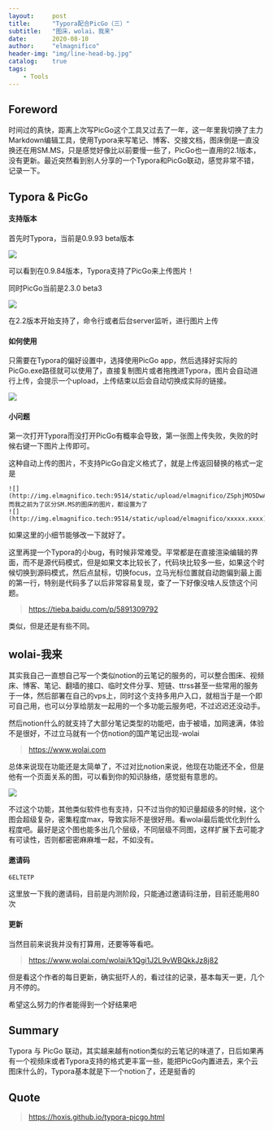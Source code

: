 ```yaml
---
layout:     post
title:      "Typora配合PicGo（三）"
subtitle:   "图床，wolai，我来"
date:       2020-08-10
author:     "elmagnifico"
header-img: "img/line-head-bg.jpg"
catalog:    true
tags:
    - Tools
---
```


## Foreword

时间过的真快，距离上次写PicGo这个工具又过去了一年，这一年里我切换了主力Markdown编辑工具，使用Typora来写笔记、博客、交接文档，图床倒是一直没换还在用SM.MS，只是感觉好像比以前要慢一些了，PicGo也一直用的2.1版本，没有更新。最近突然看到别人分享的一个Typora和PicGo联动，感觉非常不错，记录一下。

## Typora & PicGo

#### 支持版本

首先时Typora，当前是0.9.93 beta版本

![](http://img.elmagnifico.tech:9514/static/upload/elmagnifico/ZUK1mA7W4ogYTay.png)

可以看到在0.9.84版本，Typora支持了PicGo来上传图片！

同时PicGo当前是2.3.0 beta3

![](http://img.elmagnifico.tech:9514/static/upload/elmagnifico/xqLmeNAujMOoFz9.png)

在2.2版本开始支持了，命令行或者后台server监听，进行图片上传

#### 如何使用

只需要在Typora的偏好设置中，选择使用PicGo app，然后选择好实际的PicGo.exe路径就可以使用了，直接复制图片或者拖拽进Typora，图片会自动进行上传，会提示一个upload，上传结束以后会自动切换成实际的链接。

![](http://img.elmagnifico.tech:9514/static/upload/elmagnifico/ZSphjMO5DwAm4YR.png)



#### 小问题

第一次打开Typora而没打开PicGo有概率会导致，第一张图上传失败，失败的时候右键一下图片上传即可。



这种自动上传的图片，不支持PicGo自定义格式了，就是上传返回替换的格式一定是

```
![](http://img.elmagnifico.tech:9514/static/upload/elmagnifico/ZSphjMO5DwAm4YR.png)
而我之前为了区分SM.MS的图床的图片，都设置为了
![](http://img.elmagnifico.tech:9514/static/upload/elmagnifico/xxxxx.xxxx)
```

如果这里的小细节能够改一下就好了。



这里再提一个Typora的小bug，有时候非常难受。平常都是在直接渲染编辑的界面，而不是源代码模式，但是如果文本比较长了，代码块比较多一些，如果这个时候切换到源码模式，然后点鼠标，切换focus，立马光标位置就自动跑偏到最上面的第一行，特别是代码多了以后非常容易复现，查了一下好像没啥人反馈这个问题。

> https://tieba.baidu.com/p/5891309792

类似，但是还是有些不同。

## wolai-我来

其实我自己一直想自己写一个类似notion的云笔记的服务的，可以整合图床、视频床、博客、笔记、翻墙的接口、临时文件分享、短链、ttrss甚至一些常用的服务于一体，然后部署在自己的vps上，同时这个支持多用户入口，就相当于是一个即可自己用，也可以分享给朋友一起用的一个多功能云服务吧，不过迟迟还没动手。

然后notion什么的就支持了大部分笔记类型的功能吧，由于被墙，加网速满，体验不是很好，不过立马就有一个仿notion的国产笔记出现-wolai

> https://www.wolai.com

总体来说现在功能还是太简单了，不过对比notion来说，他现在功能还不全，但是他有一个页面关系的图，可以看到你的知识脉络，感觉挺有意思的。

![](http://img.elmagnifico.tech:9514/static/upload/elmagnifico/VxjOqnMUrcgBywh.png)

不过这个功能，其他类似软件也有支持，只不过当你的知识量超级多的时候，这个图会超级复杂，密集程度max，导致实际不是很好用。看wolai最后能优化到什么程度吧。最好是这个图也能多出几个层级，不同层级不同图，这样扩展下去可能才有可读性，否则都密密麻麻堆一起，不如没有。

#### 邀请码

```
6ELTETP
```

这里放一下我的邀请码，目前是内测阶段，只能通过邀请码注册，目前还能用80次



#### 更新

当然目前来说我并没有打算用，还要等等看吧。

> https://www.wolai.com/wolai/k1Qgi1J2L9vWBQkkJz8j82

但是看这个作者的每日更新，确实挺吓人的，看过往的记录，基本每天一更，几个月不停的。

希望这么努力的作者能得到一个好结果吧



## Summary

Typora 与 PicGo 联动，其实越来越有notion类似的云笔记的味道了，日后如果再有一个视频床或者Typora支持的格式更丰富一些，能把PicGo内置进去，来个云图床什么的，Typora基本就是下一个notion了，还是挺香的



## Quote

> https://hoxis.github.io/typora-picgo.html
